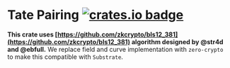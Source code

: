 # Tate Pairing [![crates.io badge](https://img.shields.io/crates/v/zero-pairing.svg)](https://crates.io/crates/zero-pairing)

**This crate uses [https://github.com/zkcrypto/bls12_381](https://github.com/zkcrypto/bls12_381) algorithm designed by @str4d and @ebfull.**
We replace field and curve implementation with `zero-crypto` to make this compatible with `Substrate`.
